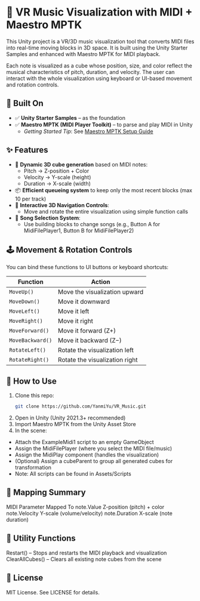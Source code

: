 # 🎹 VR Music Visualization with MIDI + Maestro MPTK

This Unity project is a VR/3D music visualization tool that converts MIDI files into real-time moving blocks in 3D space. It is built using the Unity Starter Samples and enhanced with Maestro MPTK for MIDI playback.

Each note is visualized as a cube whose position, size, and color reflect the musical characteristics of pitch, duration, and velocity. The user can interact with the whole visualization using keyboard or UI-based movement and rotation controls.

## 🔧 Built On
- ✅ **Unity Starter Samples** – as the foundation
- ✅ **Maestro MPTK (MIDI Player Toolkit)** – to parse and play MIDI in Unity
  - *Getting Started Tip*: See [Maestro MPTK Setup Guide](https://www.vrwiki.cs.brown.edu/vr-development-software/development-tutorials/unity3d-tutorial/midi-data-visualization-using-maestro-midi-player-tool-kit)

## ✨ Features
- 🔷 **Dynamic 3D cube generation** based on MIDI notes:
  - Pitch → Z-position + Color
  - Velocity → Y-scale (height)
  - Duration → X-scale (width)
- 📦 **Efficient queueing system** to keep only the most recent blocks (max 10 per track)
- 🧭 **Interactive 3D Navigation Controls**:
  - Move and rotate the entire visualization using simple function calls
- 🎵 **Song Selection System**:
  - Use building blocks to change songs (e.g., Button A for MidiFilePlayer1, Button B for MidiFilePlayer2)

## 🕹️ Movement & Rotation Controls
You can bind these functions to UI buttons or keyboard shortcuts:

| Function        | Action                                  |
|-----------------|-----------------------------------------|
| `MoveUp()`      | Move the visualization upward          |
| `MoveDown()`    | Move it downward                       |
| `MoveLeft()`    | Move it left                           |
| `MoveRight()`   | Move it right                          |
| `MoveForward()` | Move it forward (Z+)                   |
| `MoveBackward()`| Move it backward (Z−)                  |
| `RotateLeft()`  | Rotate the visualization left          |
| `RotateRight()` | Rotate the visualization right         |

## 📁 How to Use
1. Clone this repo:
   ```bash
   git clone https://github.com/YanmiYu/VR_Music.git
2. Open in Unity (Unity 2021.3+ recommended)
3. Import Maestro MPTK from the Unity Asset Store
4. In the scene:
- Attach the ExampleMidi1 script to an empty GameObject
- Assign the MidiFilePlayer (where you select the MIDI file/music)
- Assign the MidiPlay component (handles the visualization)
- (Optional) Assign a cubeParent to group all generated cubes for transformation
- Note: All scripts can be found in Assets/Scripts

## 🧠 Mapping Summary

MIDI Parameter	Mapped To
note.Value	Z-position (pitch) + color
note.Velocity	Y-scale (volume/velocity)
note.Duration	X-scale (note duration)

## 🧹 Utility Functions

Restart() – Stops and restarts the MIDI playback and visualization
ClearAllCubes() – Clears all existing note cubes from the scene

## 🪪 License

MIT License. See LICENSE for details.
